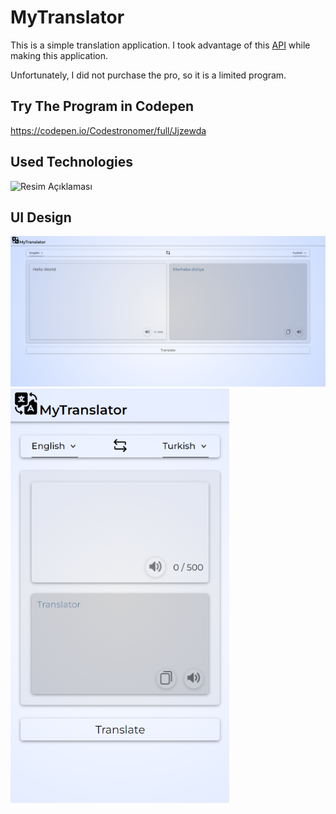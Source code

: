 # MyTranslator
This is a simple translation application. I took advantage of this [API](https://mymemory.translated.net/doc/spec.php) while making this application.

Unfortunately, I did not purchase the pro, so it is a limited program.

## Try The Program in Codepen

https://codepen.io/Codestronomer/full/Jjzewda

## Used Technologies

<img src="https://i.pngimg.me/thumb/f/720/m2i8G6K9Z5i8H7N4.jpg" alt="Resim Açıklaması" width="200">

## UI Design

<img src="https://github.com/YavuzSametKan/MyTranslator/blob/main/UI/desktop_UI.png?raw=true" alt="Desktop UI">
<img src="https://github.com/YavuzSametKan/MyTranslator/blob/main/UI/mobile_UI.png?raw=true" alt="Mobile UI" width=350>
